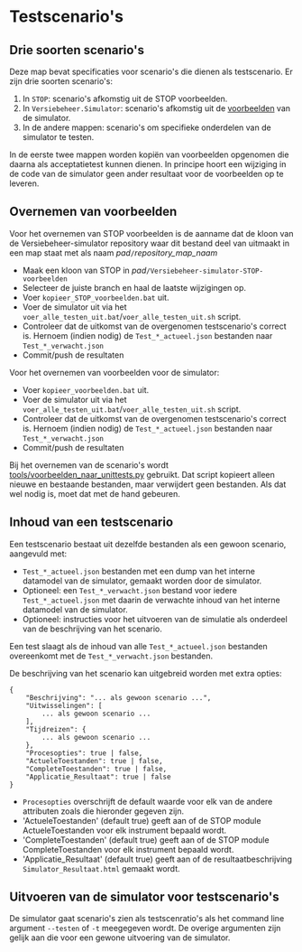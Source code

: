 # Testscenario's

## Drie soorten scenario's
Deze map bevat specificaties voor scenario's die dienen als testscenario. Er zijn drie soorten scenario's:

1. In `STOP`: scenario's afkomstig uit de STOP voorbeelden.
1. In `Versiebeheer.Simulator`: scenario's afkomstig uit de [voorbeelden](../../voorbeelden) van de simulator.
1. In de andere mappen: scenario's om specifieke onderdelen van de simulator te testen.

In de eerste twee mappen worden kopiën van voorbeelden opgenomen die daarna als acceptatietest kunnen dienen. In principe hoort een wijziging in de code van de simulator geen ander resultaat voor de voorbeelden op te leveren.

## Overnemen van voorbeelden
Voor het overnemen van STOP voorbeelden is de aanname dat de kloon van de Versiebeheer-simulator repository waar dit bestand deel van uitmaakt in een map staat met als naam *pad*`/`*repository_map_naam*
* Maak een kloon van STOP in *pad*`/Versiebeheer-simulator-STOP-voorbeelden`
* Selecteer de juiste branch en haal de laatste wijzigingen op.
* Voer `kopieer_STOP_voorbeelden.bat` uit.
* Voer de simulator uit via het `voer_alle_testen_uit.bat`/`voer_alle_testen_uit.sh` script.
* Controleer dat de uitkomst van de overgenomen testscenario's correct is. Hernoem (indien nodig) de `Test_*_actueel.json` bestanden naar `Test_*_verwacht.json`
* Commit/push de resultaten

Voor het overnemen van voorbeelden voor de simulator:
* Voer `kopieer_voorbeelden.bat` uit.
* Voer de simulator uit via het `voer_alle_testen_uit.bat`/`voer_alle_testen_uit.sh` script.
* Controleer dat de uitkomst van de overgenomen testscenario's correct is. Hernoem (indien nodig) de `Test_*_actueel.json` bestanden naar `Test_*_verwacht.json`
* Commit/push de resultaten

Bij het overnemen van de scenario's wordt [tools/voorbeelden_naar_unittests.py](../../tools/voorbeelden_naar_unittests.py) gebruikt. Dat script kopieert alleen nieuwe en bestaande bestanden, maar verwijdert geen bestanden. Als dat wel nodig is, moet dat met de hand gebeuren.

## Inhoud van een testscenario

Een testscenario bestaat uit dezelfde bestanden als een gewoon scenario, aangevuld met:

* `Test_*_actueel.json` bestanden met een dump van het interne datamodel van de simulator, gemaakt worden door de simulator.
* Optioneel: een `Test_*_verwacht.json` bestand voor iedere `Test_*_actueel.json` met daarin de verwachte inhoud van het interne datamodel van de simulator.
* Optioneel: instructies voor het uitvoeren van de simulatie als onderdeel van de beschrijving van het scenario.

Een test slaagt als de inhoud van alle `Test_*_actueel.json` bestanden overeenkomt met de `Test_*_verwacht.json` bestanden.

De beschrijving van het scenario kan uitgebreid worden met extra opties:
```
{
    "Beschrijving": "... als gewoon scenario ...",
    "Uitwisselingen": [
        ... als gewoon scenario ...
    ],
    "Tijdreizen": {
        ... als gewoon scenario ...
    },
    "Procesopties": true | false,
    "ActueleToestanden": true | false,
    "CompleteToestanden": true | false,
    "Applicatie_Resultaat": true | false
}
```
* `Procesopties` overschrijft de default waarde voor elk van de andere attributen zoals die hieronder gegeven zijn.
* 'ActueleToestanden' (default true) geeft aan of de STOP module ActueleToestanden voor elk instrument bepaald wordt.
* 'CompleteToestanden' (default true) geeft aan of de STOP module CompleteToestanden voor elk instrument bepaald wordt.
* 'Applicatie_Resultaat' (default true) geeft aan of de resultaatbeschrijving `Simulator_Resultaat.html` gemaakt wordt.

## Uitvoeren van de simulator voor testscenario's

De simulator gaat scenario's zien als testscenratio's als het command line argument `--testen` of `-t` meegegeven wordt. De overige argumenten zijn gelijk aan die voor een gewone uitvoering van de simulator.

